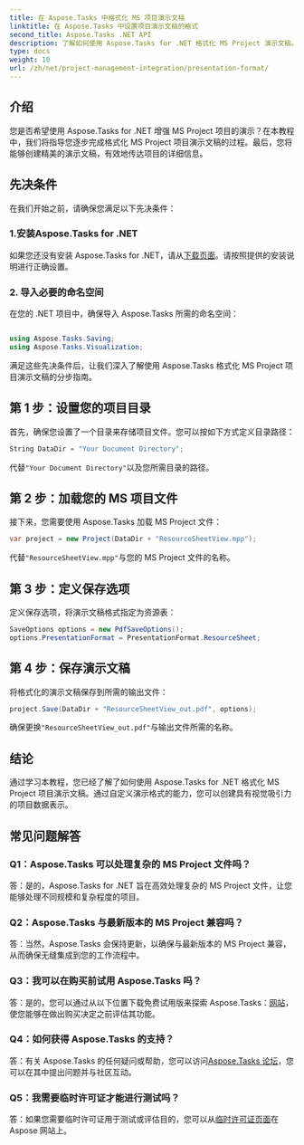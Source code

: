 ```yaml
---
title: 在 Aspose.Tasks 中格式化 MS 项目演示文稿
linktitle: 在 Aspose.Tasks 中设置项目演示文稿的格式
second_title: Aspose.Tasks .NET API
description: 了解如何使用 Aspose.Tasks for .NET 格式化 MS Project 演示文稿。轻松增强项目细节的可视化和沟通。
type: docs
weight: 10
url: /zh/net/project-management-integration/presentation-format/
---
```

## 介绍

您是否希望使用 Aspose.Tasks for .NET 增强 MS Project 项目的演示？在本教程中，我们将指导您逐步完成格式化 MS Project 项目演示文稿的过程。最后，您将能够创建精美的演示文稿，有效地传达项目的详细信息。

## 先决条件

在我们开始之前，请确保您满足以下先决条件：

### 1.安装Aspose.Tasks for .NET

如果您还没有安装 Aspose.Tasks for .NET，请从[下载页面](https://releases.aspose.com/tasks/net/)。请按照提供的安装说明进行正确设置。

### 2. 导入必要的命名空间

在您的 .NET 项目中，确保导入 Aspose.Tasks 所需的命名空间：

```csharp

using Aspose.Tasks.Saving;
using Aspose.Tasks.Visualization;
```

满足这些先决条件后，让我们深入了解使用 Aspose.Tasks 格式化 MS Project 项目演示文稿的分步指南。

## 第 1 步：设置您的项目目录

首先，确保您设置了一个目录来存储项目文件。您可以按如下方式定义目录路径：

```csharp
String DataDir = "Your Document Directory";
```

代替`"Your Document Directory"`以及您所需目录的路径。

## 第 2 步：加载您的 MS 项目文件

接下来，您需要使用 Aspose.Tasks 加载 MS Project 文件：

```csharp
var project = new Project(DataDir + "ResourceSheetView.mpp");
```

代替`"ResourceSheetView.mpp"`与您的 MS Project 文件的名称。

## 第 3 步：定义保存选项

定义保存选项，将演示文稿格式指定为资源表：

```csharp
SaveOptions options = new PdfSaveOptions();
options.PresentationFormat = PresentationFormat.ResourceSheet;
```

## 第 4 步：保存演示文稿

将格式化的演示文稿保存到所需的输出文件：

```csharp
project.Save(DataDir + "ResourceSheetView_out.pdf", options);
```

确保更换`"ResourceSheetView_out.pdf"`与输出文件所需的名称。

## 结论

通过学习本教程，您已经了解了如何使用 Aspose.Tasks for .NET 格式化 MS Project 项目演示文稿。通过自定义演示格式的能力，您可以创建具有视觉吸引力的项目数据表示。

## 常见问题解答

### Q1：Aspose.Tasks 可以处理复杂的 MS Project 文件吗？
答：是的，Aspose.Tasks for .NET 旨在高效处理复杂的 MS Project 文件，让您能够处理不同规模和复杂程度的项目。

### Q2：Aspose.Tasks 与最新版本的 MS Project 兼容吗？
答：当然，Aspose.Tasks 会保持更新，以确保与最新版本的 MS Project 兼容，从而确保无缝集成到您的工作流程中。

### Q3：我可以在购买前试用 Aspose.Tasks 吗？
答：是的，您可以通过从以下位置下载免费试用版来探索 Aspose.Tasks：[网站](https://releases.aspose.com/)，使您能够在做出购买决定之前评估其功能。

### Q4：如何获得 Aspose.Tasks 的支持？
答：有关 Aspose.Tasks 的任何疑问或帮助，您可以访问[Aspose.Tasks 论坛](https://forum.aspose.com/c/tasks/15)，您可以在其中提出问题并与社区互动。

### Q5：我需要临时许可证才能进行测试吗？
答：如果您需要临时许可证用于测试或评估目的，您可以从[临时许可证页面](https://purchase.aspose.com/temporary-license/)在 Aspose 网站上。